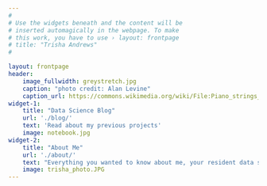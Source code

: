 ```yaml
---
#
# Use the widgets beneath and the content will be
# inserted automagically in the webpage. To make
# this work, you have to use › layout: frontpage
# title: "Trisha Andrews"
#

layout: frontpage
header:
    image_fullwidth: greystretch.jpg
    caption: "photo credit: Alan Levine"
    caption_url: https://commons.wikimedia.org/wiki/File:Piano_strings_6.jpg
widget-1:
    title: "Data Science Blog"
    url: './blog/'
    text: 'Read about my previous projects'
    image: notebook.jpg
widget-2:
    title: "About Me"
    url: './about/'
    text: "Everything you wanted to know about me, your resident data scientist and blogger"
    image: trisha_photo.JPG
---
```


